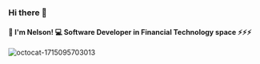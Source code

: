 ### Hi there 👋

#### 💬 I'm Nelson! :computer: Software Developer in Financial Technology space ⚡⚡⚡



<!--
**khchanel/khchanel** is a ✨ _special_ ✨ repository because its `README.md` (this file) appears on your GitHub profile.

Here are some ideas to get you started:

- 🔭 I’m currently working on ...
- 🌱 I’m currently learning ...
- 👯 I’m looking to collaborate on ...
- 🤔 I’m looking for help with ...
- 💬 Ask me about ...
- 📫 How to reach me: ...
- 😄 Pronouns: ...
- ⚡ Fun fact: ...
-->

![octocat-1715095703013](https://github.com/khchanel/khchanel/assets/732904/9443479f-3538-4c36-a8a0-a1476c5b0f4e)
